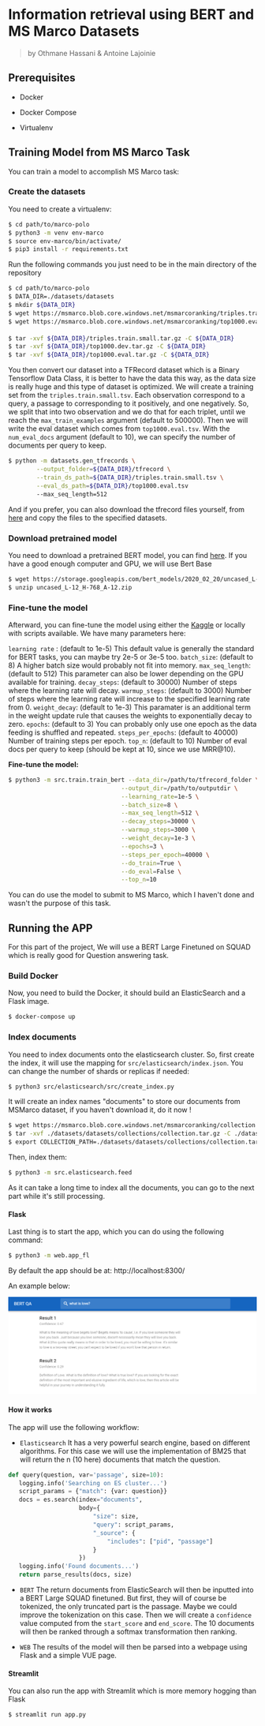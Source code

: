 # Information retrieval using BERT and MS Marco Datasets
> by Othmane Hassani & Antoine Lajoinie

## Prerequisites

- Docker

- Docker Compose

- Virtualenv


## Training Model from MS Marco Task

You can train a model to accomplish MS Marco task:

### Create the datasets

You need to create a virtualenv:

```bash 
$ cd path/to/marco-polo
$ python3 -m venv env-marco
$ source env-marco/bin/activate/
$ pip3 install -r requirements.txt
```
Run the following commands you just need to be in the main directory of the repository

```bash
$ cd path/to/marco-polo
$ DATA_DIR=./datasets/datasets
$ mkdir ${DATA_DIR}
$ wget https://msmarco.blob.core.windows.net/msmarcoranking/triples.train.small.tar.gz -P ${DATA_DIR}
$ wget https://msmarco.blob.core.windows.net/msmarcoranking/top1000.eval.tar.gz -P ${DATA_DIR} 

$ tar -xvf ${DATA_DIR}/triples.train.small.tar.gz -C ${DATA_DIR}
$ tar -xvf ${DATA_DIR}/top1000.dev.tar.gz -C ${DATA_DIR}
$ tar -xvf ${DATA_DIR}/top1000.eval.tar.gz -C ${DATA_DIR}
```

You then convert our dataset into a TFRecord dataset which is a Binary Tensorflow Data Class, it is better to have the data this way, as the data size is really huge and this type of dataset is optimized.
We will create a training set from the `triples.train.small.tsv`. Each observation correspond to a query, a passage to corresponding to it positively, and one negatively. So, we split that into two observation and we do that for each triplet, until we reach the `max_train_examples` argument (default to 500000). Then we will write the eval dataset which comes from `top1000.eval.tsv`. With the `num_eval_docs` argument (default to 10), we can specify the number of documents per query to keep.
```bash
$ python -m datasets.gen_tfrecords \
        --output_folder=${DATA_DIR}/tfrecord \
        --train_ds_path=${DATA_DIR}/triples.train.small.tsv \
        --eval_ds_path=${DATA_DIR}/top1000.eval.tsv
        --max_seq_length=512
```
And if you prefer, you can also download the tfrecord files yourself, from [here](www.kaggle.com/dataset/7d81e21833a9844c5434e40fc51b25d9c2b7f6fb2e823052e9c3a55150b4251d) and copy the files to the specified datasets.

### Download pretrained model

You need to download a pretrained BERT model, you can find [here](https://github.com/google-research/bert). If you have a good enough computer and GPU, we will use Bert Base


```bash
$ wget https://storage.googleapis.com/bert_models/2020_02_20/uncased_L-12_H-768_A-12.zip
$ unzip uncased_L-12_H-768_A-12.zip
```

### Fine-tune the model

Afterward, you can fine-tune the model using either the [Kaggle](https://www.kaggle.com/lemartiens/ranking-msmarco/notebook) or locally with scripts available. We have many parameters here:

`learning rate` : (default to 1e-5) This default value is generally the standard for BERT tasks, you can maybe try 2e-5 or 3e-5 too.
`batch_size`: (default to 8) A higher batch size would probably not fit into memory.
`max_seq_length`: (default to 512) This parameter can also be lower depending on the GPU available for training.
`decay_steps`: (default to 30000) Number of steps where the learning rate will decay.
`warmup_steps`: (default to 3000) Number of steps where the learning rate will increase to the specified learning rate from 0.
`weight_decay`: (default to 1e-3) This paramater is an additional term in the weight update rule that causes the weights to exponentially decay to zero.
`epochs`: (default to 3) You can probably only use one epoch as the data feeding is shuffled and repeated.
`steps_per_epochs`: (default to 40000) Number of training steps per epoch.
`top_n`: (default to 10) Number of eval docs per query to keep (should be kept at 10, since we use MRR@10).

**Fine-tune the model:**

```bash
$ python3 -m src.train.train_bert --data_dir=/path/to/tfrecord_folder \
                                --output_dir=/path/to/outputdir \
                                --learning_rate=1e-5 \
                                --batch_size=8 \
                                --max_seq_length=512 \
                                --decay_steps=30000 \
                                --warmup_steps=3000 \
                                --weight_decay=1e-3 \
                                --epochs=3 \
                                --steps_per_epoch=40000 \
                                --do_train=True \
                                --do_eval=False \
                                --top_n=10
```
You can do use the model to submit to MS Marco, which I haven't done and wasn't the purpose of this task.

## Running the APP

For this part of the project, We will use a BERT Large Finetuned on SQUAD which is really good for Question answering task.

### Build Docker

Now, you need to build the Docker, it should build an ElasticSearch and a Flask image.

```bash
$ docker-compose up
```

### Index documents

You need to index documents onto the elasticsearch cluster. So, first create the index, it will use the mapping for `src/elasticsearch/index.json`. You can change the number of shards or replicas if needed:

```bash
$ python3 src/elasticsearch/src/create_index.py
```

It will create an index names "documents" to store our documents from MSMarco dataset, if you haven't download it, do it now !

```bash
$ wget https://msmarco.blob.core.windows.net/msmarcoranking/collection.tar.gz -P ./datasets/datasets/collections
$ tar -xvf ./datasets/datasets/collections/collection.tar.gz -C ./datasets/datasets/collections/collection.tar.gz
$ export COLLECTION_PATH=./datasets/datasets/collections/collection.tar.gz
```
Then, index them:

```bash 
$ python3 -m src.elasticsearch.feed
```
As it can take a long time to index all the documents, you can go to the next part while it's still processing.


#### Flask

Last thing is to start the app, which you can do using the following command:

```bash
$ python3 -m web.app_fl
```

By default the app should be at: http://localhost:8300/

An example below:

![example](./assets/example.png)

#### How it works
The app will use the following workflow:
 - `Elasticsearch` It has a very powerful search engine, based on different algorithms. For this case we will use the implementation of BM25 that will return the n (10 here) documents that match the question.
 ```python
def query(question, var='passage', size=10):
    logging.info('Searching on ES cluster...')
    script_params = {"match": {var: question}}
    docs = es.search(index="documents",
                     body={
                         "size": size,
                         "query": script_params,
                         "_source": {
                             "includes": ["pid", "passage"]
                         }
                     })
    logging.info('Found documents...')
    return parse_results(docs, size)
```

 - `BERT` The return documents from ElasticSearch will then be inputted into a BERT Large SQUAD finetuned. But first, they will of course be tokenized, the only truncated part is the passage. Maybe we could improve the tokenization on this case. Then we will create a `confidence` value computed from the `start_score` and `end_score`. The 10 documents will then be ranked through a softmax transformation then ranking.


 - `WEB` The results of the model will then be parsed into a webpage using Flask and a simple VUE page.

#### Streamlit

You can also run the app with Streamlit which is more memory hogging than Flask

```bash
$ streamlit run app.py
```